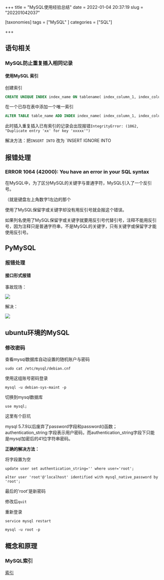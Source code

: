 +++
title = "MySQL使用经验总结"
date = 2022-01-04 20:37:19
slug = "202201042037"

[taxonomies]
tags = ["MySQL" ]
categories = ["SQL"]

+++

<!-- more -->

## 语句相关

### MySQL防止重复插入相同记录

#### 使用MySQL 索引

创建索引

```sql
CREATE UNIQUE INDEX index_name ON tablename( index_column_1, index_column_2 );
```

在一个已存在表中添加一个唯一索引

```sql
ALTER TABLE table_name ADD INDEX index_name( index_column_1, index_column_2 ) ;
```

此时插入重复插入已有索引的记录会出现报错`IntegrityError: (1062, "Duplicate entry 'xx' for key 'xxxxx'")`

解决方法：把`INSERT INTO` 改为 `INSERT IGNORE INTO

## 报错处理

### ERROR 1064 (42000): You have an error in your SQL syntax

在MySQL中，为了区分MySQL的关键字与普通字符，MySQL引入了一个反引号。

（就是键盘左上角数字1左边的那个

使用了MySQL保留字或关键字却没有用反引号就会报这个错误。

如果列名使用了MySQL保留字或关键字就要用反引号代替引号，注释不能用反引号，因为注释只是普通字符串，不是MySQL的关键字，只有关键字或保留字才能使用反引号。



## PyMySQL

### 报错处理

#### 接口形式报错

事故现场：

![](.\img\pymysql_error.png)

解决：

![](.\img\pymsql_solve.png)

## ubuntu环境的MySQL

### 修改密码

查看mysql数据库自动设置的随机账户与密码

```
sudo cat /etc/mysql/debian.cnf
```

使用这组账号密码登录

```
mysql -u debian-sys-maint -p
```

切换到mysql数据库

```
use mysql;
```

这里有个巨坑

mysql 5.7.9以后废弃了password字段和password()函数；authentication_string:字段表示用户密码，而authentication_string字段下只能是mysql加密后的41位字符串密码。

**正确的解决方法：**

将字段置为空

```
update user set authentication_string='' where user='root';      
```

```
alter user 'root'@'localhost' identified with mysql_native_password by 'root';
```

最后的'root'是新密码

修改后`quit`

重新登录

```
service mysql restart
```

```
mysql -u root -p
```

## 概念和原理

### MySQL索引

[索引](https://www.cnblogs.com/yrxing/p/14557150.html)
